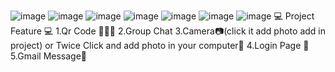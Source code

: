 ![image](https://github.com/user-attachments/assets/9f07c94a-5bde-4c77-9c91-2cba02c74f9c)
![image](https://github.com/user-attachments/assets/12c43c16-eaab-4308-91ef-31057d7a3566)
![image](https://github.com/user-attachments/assets/d6ca6268-32d6-43af-a94a-bbffbfc5d722)
![image](https://github.com/user-attachments/assets/c55ce27e-bff0-4b37-972c-1530838c0f64)
![image](https://github.com/user-attachments/assets/bfcb7a08-6833-44fc-899a-fd41e993b3d3)
![image](https://github.com/user-attachments/assets/01943a2c-277c-4768-90c7-f7d9f998ac7a)
![image](https://github.com/user-attachments/assets/8b0371a8-06b7-4615-92d8-4207bca5f088)
💻 Project Feature 💻
  1.Qr Code 👨🏻‍💻
  2.Group Chat
  3.Camera📷(click it add photo add in project) or
  Twice Click and add photo in your computer👤
  4.Login Page 🔐
  5.Gmail Message📩

